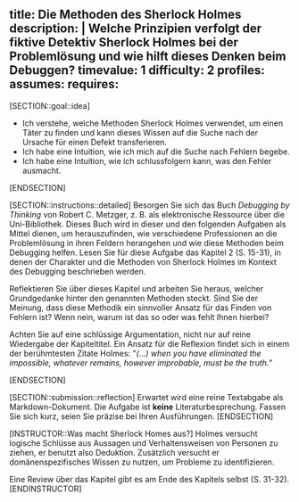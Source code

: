 title: Die Methoden des Sherlock Holmes
description: |
  Welche Prinzipien verfolgt der fiktive Detektiv Sherlock Holmes bei der Problemlösung und wie
  hilft dieses Denken beim Debuggen?
timevalue: 1
difficulty: 2
profiles:
assumes:
requires:
---
[SECTION::goal::idea]

- Ich verstehe, welche Methoden Sherlock Holmes verwendet, um einen Täter zu finden und
  kann dieses Wissen auf die Suche nach der Ursache für einen Defekt transferieren.
- Ich habe eine Intuition, wie ich mich auf die Suche nach Fehlern begebe.
- Ich habe eine Intuition, wie ich schlussfolgern kann, was den Fehler ausmacht.

[ENDSECTION]

[SECTION::instructions::detailed]
Besorgen Sie sich das Buch _Debugging by Thinking_ von Robert C. Metzger, z. B. als 
elektronische Ressource über die Uni-Bibliothek. 
Dieses Buch wird in dieser und den folgenden Aufgaben als Mittel dienen, um herauszufinden, wie 
verschiedene Professionen an die Problemlösung in ihren Feldern herangehen und wie diese 
Methoden beim Debugging helfen.
Lesen Sie für diese Aufgabe das Kapitel 2 (S. 15-31), in denen der Charakter und die Methoden von 
Sherlock Holmes im Kontext des Debugging beschrieben werden.

Reflektieren Sie über dieses Kapitel und arbeiten Sie heraus, welcher Grundgedanke hinter den
genannten Methoden steckt.
Sind Sie der Meinung, dass diese Methodik ein sinnvoller Ansatz für das Finden von Fehlern ist?
Wenn nein, warum ist das so oder was fehlt Ihnen hierbei?

Achten Sie auf eine schlüssige Argumentation, nicht nur auf reine Wiedergabe der Kapiteltitel.
Ein Ansatz für die Reflexion findet sich in einem der berühmtesten Zitate Holmes: "_(...) when
you have eliminated the impossible, whatever remains, however improbable, must be the truth._"

[ENDSECTION]

[SECTION::submission::reflection]
Erwartet wird eine reine Textabgabe als Markdown-Dokument.
Die Aufgabe ist **keine** Literaturbesprechung.
Fassen Sie sich kurz, seien Sie präzise bei Ihren Ausführungen.
[ENDSECTION]

[INSTRUCTOR::Was macht Sherlock Homes aus?]
Holmes versucht logische Schlüsse aus Aussagen und Verhaltensweisen von Personen zu ziehen,
er benutzt also Deduktion.
Zusätzlich versucht er domänenspezifisches Wissen zu nutzen, um Probleme zu identifizieren.

Eine Review über das Kapitel gibt es am Ende des Kapitels selbst (S. 31-32).
[ENDINSTRUCTOR]